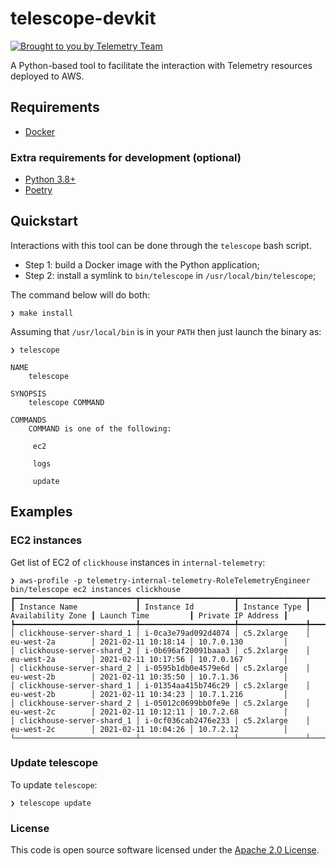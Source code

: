 # telescope-devkit

[![Brought to you by Telemetry Team](https://img.shields.io/badge/MDTP-Telemetry-40D9C0?style=flat&labelColor=000000&logo=gov.uk)](https://confluence.tools.tax.service.gov.uk/display/TEL/Telemetry)

A Python-based tool to facilitate the interaction with Telemetry resources deployed to AWS.

## Requirements

* [Docker](https://www.docker.com/)

### Extra requirements for development (optional)

* [Python 3.8+](https://www.python.org/downloads/release)
* [Poetry](https://python-poetry.org/)

## Quickstart

Interactions with this tool can be done through the `telescope` bash script.

* Step 1: build a Docker image with the Python application;
* Step 2: install a symlink to `bin/telescope` in `/usr/local/bin/telescope`;

The command below will do both:

```shell
❯ make install
```

Assuming that `/usr/local/bin` is in your `PATH` then just launch the binary as:

```shell
❯ telescope
 
NAME
    telescope

SYNOPSIS
    telescope COMMAND

COMMANDS
    COMMAND is one of the following:

     ec2

     logs

     update
```

## Examples

### EC2 instances

Get list of EC2 of `clickhouse` instances in `internal-telemetry`:

```shell
❯ aws-profile -p telemetry-internal-telemetry-RoleTelemetryEngineer bin/telescope ec2 instances clickhouse
┏━━━━━━━━━━━━━━━━━━━━━━━━━━━┳━━━━━━━━━━━━━━━━━━━━━┳━━━━━━━━━━━━━━━┳━━━━━━━━━━━━━━━━━━━┳━━━━━━━━━━━━━━━━━━━━━┳━━━━━━━━━━━━━━━━━━━━┓
┃ Instance Name             ┃ Instance Id         ┃ Instance Type ┃ Availability Zone ┃ Launch Time         ┃ Private IP Address ┃
┡━━━━━━━━━━━━━━━━━━━━━━━━━━━╇━━━━━━━━━━━━━━━━━━━━━╇━━━━━━━━━━━━━━━╇━━━━━━━━━━━━━━━━━━━╇━━━━━━━━━━━━━━━━━━━━━╇━━━━━━━━━━━━━━━━━━━━┩
│ clickhouse-server-shard_1 │ i-0ca3e79ad092d4074 │ c5.2xlarge    │ eu-west-2a        │ 2021-02-11 10:18:14 │ 10.7.0.130         │
│ clickhouse-server-shard_2 │ i-0b696af20091baaa3 │ c5.2xlarge    │ eu-west-2a        │ 2021-02-11 10:17:56 │ 10.7.0.167         │
│ clickhouse-server-shard_2 │ i-0595b1db0e4579e6d │ c5.2xlarge    │ eu-west-2b        │ 2021-02-11 10:35:50 │ 10.7.1.36          │
│ clickhouse-server-shard_1 │ i-01354aa415b746c29 │ c5.2xlarge    │ eu-west-2b        │ 2021-02-11 10:34:23 │ 10.7.1.216         │
│ clickhouse-server-shard_2 │ i-05012c0699bb0fe9e │ c5.2xlarge    │ eu-west-2c        │ 2021-02-11 10:12:11 │ 10.7.2.68          │
│ clickhouse-server-shard_1 │ i-0cf036cab2476e233 │ c5.2xlarge    │ eu-west-2c        │ 2021-02-11 10:04:26 │ 10.7.2.12          │
└───────────────────────────┴─────────────────────┴───────────────┴───────────────────┴─────────────────────┴────────────────────┘
```

### Update telescope

To update `telescope`:

```shell
❯ telescope update
```

### License

This code is open source software licensed under the [Apache 2.0 License]("http://www.apache.org/licenses/LICENSE-2.0.html").
